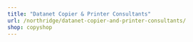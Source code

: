 ```yaml
---
title: "Datanet Copier & Printer Consultants"
url: /northridge/datanet-copier-and-printer-consultants/
shop: copyshop
---
```

